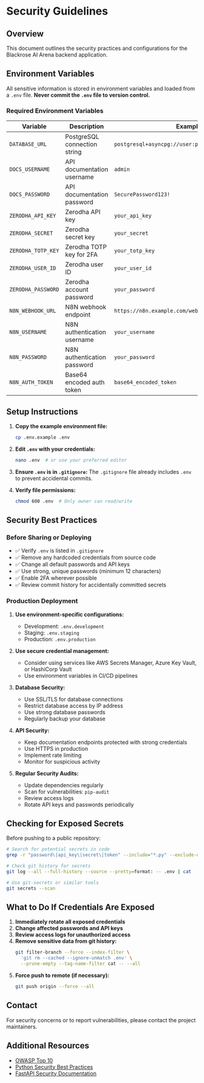 # Security Guidelines

## Overview

This document outlines the security practices and configurations for the Blackrose AI Arena backend application.

## Environment Variables

All sensitive information is stored in environment variables and loaded from a `.env` file. **Never commit the `.env` file to version control.**

### Required Environment Variables

| Variable | Description | Example |
|----------|-------------|---------|
| `DATABASE_URL` | PostgreSQL connection string | `postgresql+asyncpg://user:pass@localhost:5432/db` |
| `DOCS_USERNAME` | API documentation username | `admin` |
| `DOCS_PASSWORD` | API documentation password | `SecurePassword123!` |
| `ZERODHA_API_KEY` | Zerodha API key | `your_api_key` |
| `ZERODHA_SECRET` | Zerodha secret key | `your_secret` |
| `ZERODHA_TOTP_KEY` | Zerodha TOTP key for 2FA | `your_totp_key` |
| `ZERODHA_USER_ID` | Zerodha user ID | `your_user_id` |
| `ZERODHA_PASSWORD` | Zerodha account password | `your_password` |
| `N8N_WEBHOOK_URL` | N8N webhook endpoint | `https://n8n.example.com/webhook/endpoint` |
| `N8N_USERNAME` | N8N authentication username | `your_username` |
| `N8N_PASSWORD` | N8N authentication password | `your_password` |
| `N8N_AUTH_TOKEN` | Base64 encoded auth token | `base64_encoded_token` |

## Setup Instructions

1. **Copy the example environment file:**
   ```bash
   cp .env.example .env
   ```

2. **Edit `.env` with your credentials:**
   ```bash
   nano .env  # or use your preferred editor
   ```

3. **Ensure `.env` is in `.gitignore`:**
   The `.gitignore` file already includes `.env` to prevent accidental commits.

4. **Verify file permissions:**
   ```bash
   chmod 600 .env  # Only owner can read/write
   ```

## Security Best Practices

### Before Sharing or Deploying

- ✅ Verify `.env` is listed in `.gitignore`
- ✅ Remove any hardcoded credentials from source code
- ✅ Change all default passwords and API keys
- ✅ Use strong, unique passwords (minimum 12 characters)
- ✅ Enable 2FA wherever possible
- ✅ Review commit history for accidentally committed secrets

### Production Deployment

1. **Use environment-specific configurations:**
   - Development: `.env.development`
   - Staging: `.env.staging`
   - Production: `.env.production`

2. **Use secure credential management:**
   - Consider using services like AWS Secrets Manager, Azure Key Vault, or HashiCorp Vault
   - Use environment variables in CI/CD pipelines

3. **Database Security:**
   - Use SSL/TLS for database connections
   - Restrict database access by IP address
   - Use strong database passwords
   - Regularly backup your database

4. **API Security:**
   - Keep documentation endpoints protected with strong credentials
   - Use HTTPS in production
   - Implement rate limiting
   - Monitor for suspicious activity

5. **Regular Security Audits:**
   - Update dependencies regularly
   - Scan for vulnerabilities: `pip-audit`
   - Review access logs
   - Rotate API keys and passwords periodically

## Checking for Exposed Secrets

Before pushing to a public repository:

```bash
# Search for potential secrets in code
grep -r "password\|api_key\|secret\|token" --include="*.py" --exclude-dir=".env*"

# Check git history for secrets
git log --all --full-history --source --pretty=format: -- .env | cat

# Use git-secrets or similar tools
git secrets --scan
```

## What to Do If Credentials Are Exposed

1. **Immediately rotate all exposed credentials**
2. **Change affected passwords and API keys**
3. **Review access logs for unauthorized access**
4. **Remove sensitive data from git history:**
   ```bash
   git filter-branch --force --index-filter \
     'git rm --cached --ignore-unmatch .env' \
     --prune-empty --tag-name-filter cat -- --all
   ```
5. **Force push to remote (if necessary):**
   ```bash
   git push origin --force --all
   ```

## Contact

For security concerns or to report vulnerabilities, please contact the project maintainers.

## Additional Resources

- [OWASP Top 10](https://owasp.org/www-project-top-ten/)
- [Python Security Best Practices](https://python.readthedocs.io/en/latest/library/security.html)
- [FastAPI Security Documentation](https://fastapi.tiangolo.com/tutorial/security/)
